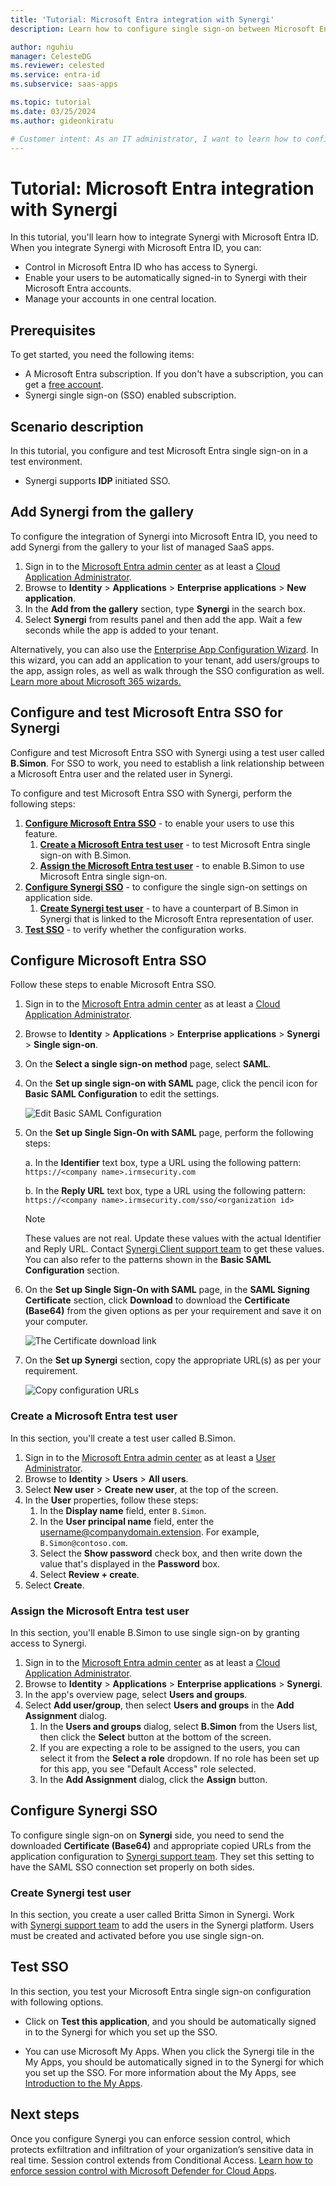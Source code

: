 ```yaml
---
title: 'Tutorial: Microsoft Entra integration with Synergi'
description: Learn how to configure single sign-on between Microsoft Entra ID and Synergi.

author: nguhiu
manager: CelesteDG
ms.reviewer: celested
ms.service: entra-id
ms.subservice: saas-apps

ms.topic: tutorial
ms.date: 03/25/2024
ms.author: gideonkiratu

# Customer intent: As an IT administrator, I want to learn how to configure single sign-on between Microsoft Entra ID and Synergi so that I can control who has access to Synergi, enable automatic sign-in with Microsoft Entra accounts, and manage my accounts in one central location.
---
```

# Tutorial: Microsoft Entra integration with Synergi

In this tutorial, you'll learn how to integrate Synergi with Microsoft Entra ID. When you integrate Synergi with Microsoft Entra ID, you can:

* Control in Microsoft Entra ID who has access to Synergi.
* Enable your users to be automatically signed-in to Synergi with their Microsoft Entra accounts.
* Manage your accounts in one central location.

## Prerequisites

To get started, you need the following items:

* A Microsoft Entra subscription. If you don't have a subscription, you can get a [free account](https://azure.microsoft.com/free/).
* Synergi single sign-on (SSO) enabled subscription.

## Scenario description

In this tutorial, you configure and test Microsoft Entra single sign-on in a test environment.

* Synergi supports **IDP** initiated SSO.

## Add Synergi from the gallery

To configure the integration of Synergi into Microsoft Entra ID, you need to add Synergi from the gallery to your list of managed SaaS apps.

1. Sign in to the [Microsoft Entra admin center](https://entra.microsoft.com) as at least a [Cloud Application Administrator](~/identity/role-based-access-control/permissions-reference.md#cloud-application-administrator).
1. Browse to **Identity** > **Applications** > **Enterprise applications** > **New application**.
1. In the **Add from the gallery** section, type **Synergi** in the search box.
1. Select **Synergi** from results panel and then add the app. Wait a few seconds while the app is added to your tenant.

 Alternatively, you can also use the [Enterprise App Configuration Wizard](https://portal.office.com/AdminPortal/home?Q=Docs#/azureadappintegration). In this wizard, you can add an application to your tenant, add users/groups to the app, assign roles, as well as walk through the SSO configuration as well. [Learn more about Microsoft 365 wizards.](/microsoft-365/admin/misc/azure-ad-setup-guides)

<a name='configure-and-test-azure-ad-sso-for-synergi'></a>

## Configure and test Microsoft Entra SSO for Synergi

Configure and test Microsoft Entra SSO with Synergi using a test user called **B.Simon**. For SSO to work, you need to establish a link relationship between a Microsoft Entra user and the related user in Synergi.

To configure and test Microsoft Entra SSO with Synergi, perform the following steps:

1. **[Configure Microsoft Entra SSO](#configure-azure-ad-sso)** - to enable your users to use this feature.
    1. **[Create a Microsoft Entra test user](#create-an-azure-ad-test-user)** - to test Microsoft Entra single sign-on with B.Simon.
    1. **[Assign the Microsoft Entra test user](#assign-the-azure-ad-test-user)** - to enable B.Simon to use Microsoft Entra single sign-on.
1. **[Configure Synergi SSO](#configure-synergi-sso)** - to configure the single sign-on settings on application side.
    1. **[Create Synergi test user](#create-synergi-test-user)** - to have a counterpart of B.Simon in Synergi that is linked to the Microsoft Entra representation of user.
1. **[Test SSO](#test-sso)** - to verify whether the configuration works.

<a name='configure-azure-ad-sso'></a>

## Configure Microsoft Entra SSO

Follow these steps to enable Microsoft Entra SSO.

1. Sign in to the [Microsoft Entra admin center](https://entra.microsoft.com) as at least a [Cloud Application Administrator](~/identity/role-based-access-control/permissions-reference.md#cloud-application-administrator).
1. Browse to **Identity** > **Applications** > **Enterprise applications** > **Synergi** > **Single sign-on**.
1. On the **Select a single sign-on method** page, select **SAML**.
1. On the **Set up single sign-on with SAML** page, click the pencil icon for **Basic SAML Configuration** to edit the settings.

   ![Edit Basic SAML Configuration](common/edit-urls.png)

1. On the **Set up Single Sign-On with SAML** page, perform the following steps:

    a. In the **Identifier** text box, type a URL using the following pattern:
    `https://<company name>.irmsecurity.com`

    b. In the **Reply URL** text box, type a URL using the following pattern:
    `https://<company name>.irmsecurity.com/sso/<organization id>`

	> [!NOTE]
	> These values are not real. Update these values with the actual Identifier and Reply URL. Contact [Synergi Client support team](https://www.irmsecurity.com/contact/) to get these values. You can also refer to the patterns shown in the **Basic SAML Configuration** section.

1. On the **Set up Single Sign-On with SAML** page, in the **SAML Signing Certificate** section, click **Download** to download the **Certificate (Base64)** from the given options as per your requirement and save it on your computer.

	![The Certificate download link](common/certificatebase64.png)

1. On the **Set up Synergi** section, copy the appropriate URL(s) as per your requirement.

	![Copy configuration URLs](common/copy-configuration-urls.png)

<a name='create-an-azure-ad-test-user'></a>

### Create a Microsoft Entra test user 

In this section, you'll create a test user called B.Simon.

1. Sign in to the [Microsoft Entra admin center](https://entra.microsoft.com) as at least a [User Administrator](~/identity/role-based-access-control/permissions-reference.md#user-administrator).
1. Browse to **Identity** > **Users** > **All users**.
1. Select **New user** > **Create new user**, at the top of the screen.
1. In the **User** properties, follow these steps:
   1. In the **Display name** field, enter `B.Simon`.  
   1. In the **User principal name** field, enter the username@companydomain.extension. For example, `B.Simon@contoso.com`.
   1. Select the **Show password** check box, and then write down the value that's displayed in the **Password** box.
   1. Select **Review + create**.
1. Select **Create**.

<a name='assign-the-azure-ad-test-user'></a>

### Assign the Microsoft Entra test user

In this section, you'll enable B.Simon to use single sign-on by granting access to Synergi.

1. Sign in to the [Microsoft Entra admin center](https://entra.microsoft.com) as at least a [Cloud Application Administrator](~/identity/role-based-access-control/permissions-reference.md#cloud-application-administrator).
1. Browse to **Identity** > **Applications** > **Enterprise applications** > **Synergi**.
1. In the app's overview page, select **Users and groups**.
1. Select **Add user/group**, then select **Users and groups** in the **Add Assignment** dialog.
   1. In the **Users and groups** dialog, select **B.Simon** from the Users list, then click the **Select** button at the bottom of the screen.
   1. If you are expecting a role to be assigned to the users, you can select it from the **Select a role** dropdown. If no role has been set up for this app, you see "Default Access" role selected.
   1. In the **Add Assignment** dialog, click the **Assign** button.

## Configure Synergi SSO

To configure single sign-on on **Synergi** side, you need to send the downloaded **Certificate (Base64)** and appropriate copied URLs from the application configuration to [Synergi support team](https://www.irmsecurity.com/contact/). They set this setting to have the SAML SSO connection set properly on both sides.

### Create Synergi test user

In this section, you create a user called Britta Simon in Synergi. Work with [Synergi support team](https://www.irmsecurity.com/contact/) to add the users in the Synergi platform. Users must be created and activated before you use single sign-on.

## Test SSO

In this section, you test your Microsoft Entra single sign-on configuration with following options.

* Click on **Test this application**, and you should be automatically signed in to the Synergi for which you set up the SSO.

* You can use Microsoft My Apps. When you click the Synergi tile in the My Apps, you should be automatically signed in to the Synergi for which you set up the SSO. For more information about the My Apps, see [Introduction to the My Apps](https://support.microsoft.com/account-billing/sign-in-and-start-apps-from-the-my-apps-portal-2f3b1bae-0e5a-4a86-a33e-876fbd2a4510).

## Next steps

Once you configure Synergi you can enforce session control, which protects exfiltration and infiltration of your organization’s sensitive data in real time. Session control extends from Conditional Access. [Learn how to enforce session control with Microsoft Defender for Cloud Apps](/cloud-app-security/proxy-deployment-aad).
